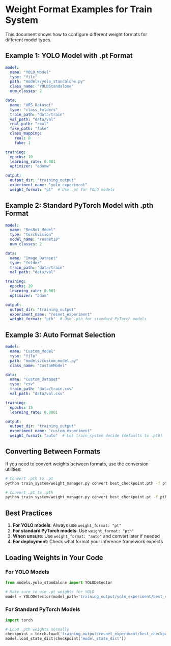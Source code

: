 # Weight Format Examples for Train System

This document shows how to configure different weight formats for different model types.

## Example 1: YOLO Model with .pt Format

```yaml
model:
  name: "YOLO_Model"
  type: "file"
  path: "models/yolo_standalone.py"
  class_name: "YOLOStandalone"
  num_classes: 2

data:
  name: "URS_Dataset"
  type: "class_folders"
  train_path: "data/train"
  val_path: "data/val"
  real_path: "real"
  fake_path: "fake"
  class_mapping:
    real: 0
    fake: 1

training:
  epochs: 10
  learning_rate: 0.001
  optimizer: "adamw"

output:
  output_dir: "training_output"
  experiment_name: "yolo_experiment"
  weight_format: "pt"  # Use .pt for YOLO models
```

## Example 2: Standard PyTorch Model with .pth Format

```yaml
model:
  name: "ResNet_Model"
  type: "torchvision"
  model_name: "resnet18"
  num_classes: 2

data:
  name: "Image_Dataset"
  type: "folder"
  train_path: "data/train"
  val_path: "data/val"

training:
  epochs: 20
  learning_rate: 0.001
  optimizer: "adam"

output:
  output_dir: "training_output"
  experiment_name: "resnet_experiment"
  weight_format: "pth"  # Use .pth for standard PyTorch models
```

## Example 3: Auto Format Selection

```yaml
model:
  name: "Custom_Model"
  type: "file"
  path: "models/custom_model.py"
  class_name: "CustomModel"

data:
  name: "Custom_Dataset"
  type: "csv"
  train_path: "data/train.csv"
  val_path: "data/val.csv"

training:
  epochs: 15
  learning_rate: 0.0001

output:
  output_dir: "training_output"
  experiment_name: "custom_experiment"
  weight_format: "auto"  # Let train_system decide (defaults to .pth)
```

## Converting Between Formats

If you need to convert weights between formats, use the conversion utilities:

```bash
# Convert .pth to .pt
python train_system/weight_manager.py convert best_checkpoint.pth -f pt

# Convert .pt to .pth  
python train_system/weight_manager.py convert best_checkpoint.pt -f pth
```

## Best Practices

1. **For YOLO models**: Always use `weight_format: "pt"`
2. **For standard PyTorch models**: Use `weight_format: "pth"`
3. **When unsure**: Use `weight_format: "auto"` and convert later if needed
4. **For deployment**: Check what format your inference framework expects

## Loading Weights in Your Code

### For YOLO Models
```python
from models.yolo_standalone import YOLODetector

# Make sure to use .pt weights for YOLO
model = YOLODetector(model_path='training_output/yolo_experiment/best_checkpoint.pt')
```

### For Standard PyTorch Models
```python
import torch

# Load .pth weights normally
checkpoint = torch.load('training_output/resnet_experiment/best_checkpoint.pth')
model.load_state_dict(checkpoint['model_state_dict'])
```
